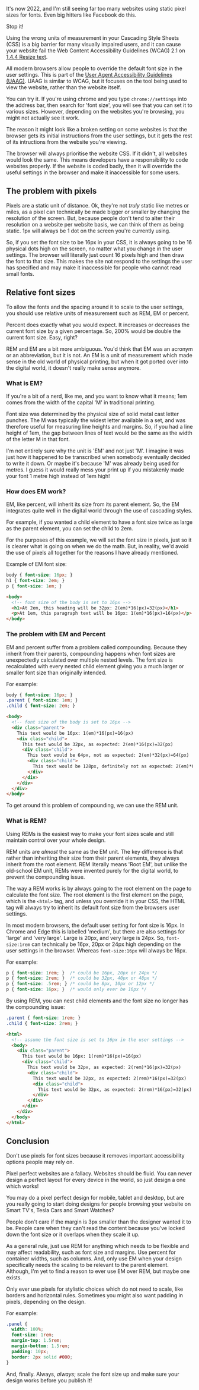 It's now 2022, and I'm still seeing far too many websites using static pixel sizes for fonts. Even big hitters like Facebook do this.

Stop it!

Using the wrong units of measurement in your Cascading Style Sheets (CSS) is a big barrier for many visually impaired users, and it can cause your website fail the Web Content Accessibility Guidelines (WCAG) 2.1 on [1.4.4 Resize text](https://www.w3.org/WAI/WCAG21/Understanding/resize-text.html).

All modern browsers allow people to override the default font size in the user settings. This is part of the [User Agent Accessibility Guidelines (UAAG)](https://www.w3.org/TR/WAI-USERAGENT/guidelines.html#tech-configure-text-scale). UAAG is similar to WCAG, but it focuses on the tool being used to view the website, rather than the website itself.

You can try it. If you're using chrome and you type `chrome://settings` into the address bar, then search for 'font size', you will see that you can set it to various sizes. However, depending on the websites you're browsing, you might not actually see it work.

The reason it might look like a broken setting on some websites is that the browser gets its initial instructions from the user settings, but it gets the rest of its intructions from the website you're viewing.

The browser will always prioritise the website CSS. If it didn't, all websites would look the same. This means developers have a responsibility to code websites properly. If the website is coded badly, then it will override the useful settings in the browser and make it inaccessible for some users.

## The problem with pixels

Pixels are a static unit of distance. Ok, they're not *truly* static like metres or miles, as a pixel can technically be made bigger or smaller by changing the resolution of the screen. But, because people don't tend to alter their resolution on a website per website basis, we can think of them as being static. 1px will always be 1 dot on the screen you're currently using.

So, if you set the font size to be 16px in your CSS, it is always going to be 16 physical dots high on the screen, no matter what you change in the user settings. The browser will literally just count 16 pixels high and then draw the font to that size. This makes the site not respond to the settings the user has specified and may make it inaccessible for people who cannot read small fonts.

## Relative font sizes

To allow the fonts and the spacing around it to scale to the user settings, you should use relative units of measurement such as REM, EM or percent.

Percent does exactly what you would expect. It increases or decreases the current font size by a given percentage. So, 200% would be double the current font size. Easy, right?

REM and EM are a bit more ambiguous. You'd think that EM was an acronym or an abbreviation, but it is not. An EM is a unit of measurement which made sense in the old world of physical printing, but when it got ported over into the digital world, it doesn't really make sense anymore.

### What is EM?

If you're a bit of a nerd, like me, and you want to know what it means; 1em comes from the width of the capital 'M' in traditional printing.

Font size was determined by the physical size of solid metal cast letter punches. The M was typically the widest letter available in a set, and was therefore useful for measuring line heights and margins. So, if you had a line height of 1em, the gap between lines of text would be the same as the width of the letter M in that font.

I'm not entirely sure why the unit is 'EM' and not just 'M'. I imagine it was just how it happened to be transcribed when somebody eventually decided to write it down. Or maybe it's because 'M' was already being used for metres. I guess it would really mess your print up if you mistakenly made your font 1 metre high instead of 1em high!

### How does EM work?

EM, like percent, will inherit its size from its parent element. So, the EM integrates quite well in the digital world through the use of cascading styles.

For example, if you wanted a child element to have a font size twice as large as the parent element, you can set the child to 2em.

For the purposes of this example, we will set the font size in pixels, just so it is clearer what is going on when we do the math. But, in reality, we'd avoid the use of pixels all together for the reasons I have already mentioned.

Example of EM font size:
```css
body { font-size: 16px; }
h1 { font-size: 2em; }
p { font-size: 1em; }
```
```html
<body>
  <!-- font size of the body is set to 16px -->
  <h1>At 2em, this heading will be 32px: 2(em)*16(px)=32(px)</h1>
  <p>At 1em, this paragraph text will be 16px: 1(em)*16(px)=16(px)</p>
</body>
```

### The problem with EM and Percent

EM and percent suffer from a problem called compounding. Because they inherit from their parents, compounding happens when font sizes are unexpectedly calculated over multiple nested levels. The font size is recalculated with every nested child element giving you a much larger or smaller font size than originally intended.

For example:
```css
body { font-size: 16px; }
.parent { font-size: 1em; }
.child { font-size: 2em; }
```
```html
<body>
  <!-- font size of the body is set to 16px -->
  <div class="parent">
    This text would be 16px: 1(em)*16(px)=16(px)
    <div class="child">
      This text would be 32px, as expected: 2(em)*16(px)=32(px)
      <div class="child">
        This text would be 64px, not as expected: 2(em)*32(px)=64(px)
        <div class="child">
          This text would be 128px, definitely not as expected: 2(em)*64(px)=128(px)
        </div>
      </div>
    </div>
  </div>
</body>
```

To get around this problem of compounding, we can use the REM unit.

### What is REM?

Using REMs is the easiest way to make your font sizes scale and still maintain control over your whole design.

REM units are *almost* the same as the EM unit. The key difference is that rather than inheriting their size from their parent elements, they always inherit from the root element. REM literally means 'Root EM', but unlike the old-school EM unit, REMs were invented purely for the digital world, to prevent the compounding issue. 

The way a REM works is by always going to the root element on the page to calculate the font size. The root element is the first element on the page, which is the `<html>` tag, and unless you override it in your CSS, the HTML tag will always try to inherit its default font size from the browsers user settings.

In most modern browsers, the default user setting for font size is 16px. In Chrome and Edge this is labelled 'medium', but there are also settings for 'large' and 'very large'. Large is 20px, and very large is 24px. So, `font-size:1rem` can technically be 16px, 20px or 24px high depending on the user settings in the browser. Whereas `font-size:16px` will always be 16px.

For example:
```css
p { font-size: 1rem; }  /* could be 16px, 20px or 24px */
p { font-size: 2rem; }  /* could be 32px, 40px or 48px */
p { font-size: .5rem; } /* could be 8px, 10px or 12px */
p { font-size: 16px; }  /* would only ever be 16px */
```

By using REM, you can nest child elements and the font size no longer has the compounding issue:
```css
.parent { font-size: 1rem; }
.child { font-size: 2rem; }
```
```html
<html>
  <!-- assume the font size is set to 16px in the user settings -->
  <body>
    <div class="parent">
      This text would be 16px: 1(rem)*16(px)=16(px)
      <div class="child">
        This text would be 32px, as expected: 2(rem)*16(px)=32(px)
        <div class="child">
          This text would be 32px, as expected: 2(rem)*16(px)=32(px)
          <div class="child">
            This text would be 32px, as expected: 2(rem)*16(px)=32(px)
          </div>
        </div>
      </div>
    </div>
  </body>
</html>
```

## Conclusion

Don't use pixels for font sizes because it removes important accessibility options people may rely on.

Pixel perfect websites are a fallacy. Websites should be fluid. You can never design a perfect layout for every device in the world, so just design a one which works!

You may do a pixel perfect design for mobile, tablet and desktop, but are you really going to start doing designs for people browsing your website on Smart TV's, Tesla Cars and Smart Watches?

People don't care if the margin is 3px smaller than the designer wanted it to be. People care when they can't read the content because you've locked down the font size or it overlaps when they scale it up.

As a general rule, just use REM for anything which needs to be flexible and may affect readability, such as font size and margins. Use percent for container widths, such as columns. And, only use EM when your design specifically needs the scaling to be relevant to the parent element. Although, I'm yet to find a reason to ever use EM over REM, but maybe one exists. 

Only ever use pixels for stylistic choices which do not need to scale, like borders and horizontal rules. Sometimes you might also want padding in pixels, depending on the design.

For example:
```css
.panel {
  width: 100%;
  font-size: 1rem;
  margin-top: 1.5rem;
  margin-bottom: 1.5rem;
  padding: 10px;
  border: 2px solid #000;
}
```

And, finally. Always, *always*; scale the font size up and make sure your design works before you publish it!

